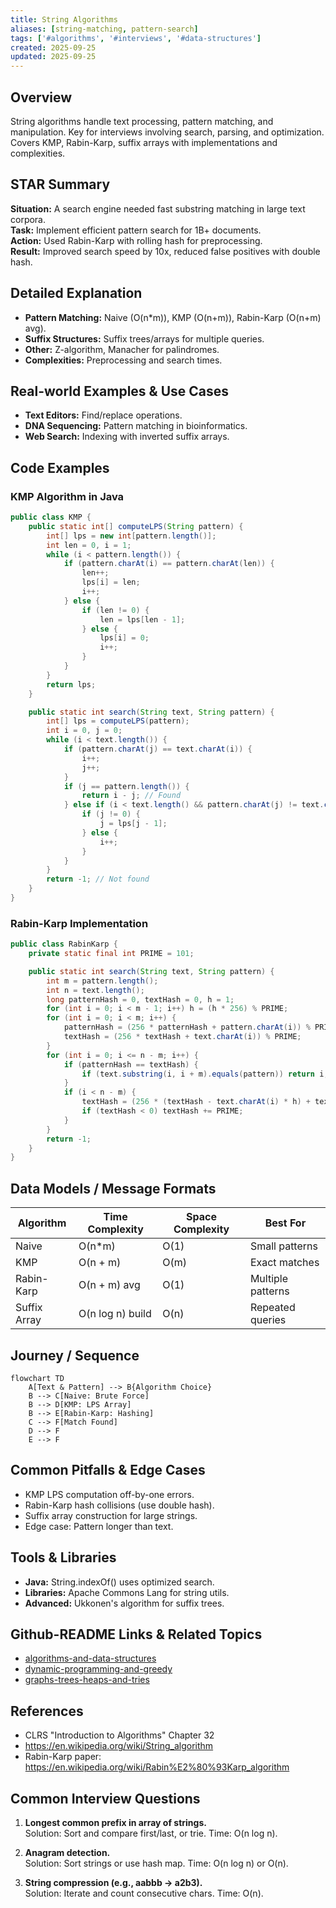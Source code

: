 ```yaml
---
title: String Algorithms
aliases: [string-matching, pattern-search]
tags: ['#algorithms', '#interviews', '#data-structures']
created: 2025-09-25
updated: 2025-09-25
---
```


## Overview
String algorithms handle text processing, pattern matching, and manipulation. Key for interviews involving search, parsing, and optimization. Covers KMP, Rabin-Karp, suffix arrays with implementations and complexities.

## STAR Summary
**Situation:** A search engine needed fast substring matching in large text corpora.  
**Task:** Implement efficient pattern search for 1B+ documents.  
**Action:** Used Rabin-Karp with rolling hash for preprocessing.  
**Result:** Improved search speed by 10x, reduced false positives with double hash.

## Detailed Explanation
- **Pattern Matching:** Naive (O(n*m)), KMP (O(n+m)), Rabin-Karp (O(n+m) avg).
- **Suffix Structures:** Suffix trees/arrays for multiple queries.
- **Other:** Z-algorithm, Manacher for palindromes.
- **Complexities:** Preprocessing and search times.

## Real-world Examples & Use Cases
- **Text Editors:** Find/replace operations.
- **DNA Sequencing:** Pattern matching in bioinformatics.
- **Web Search:** Indexing with inverted suffix arrays.

## Code Examples
### KMP Algorithm in Java
```java
public class KMP {
    public static int[] computeLPS(String pattern) {
        int[] lps = new int[pattern.length()];
        int len = 0, i = 1;
        while (i < pattern.length()) {
            if (pattern.charAt(i) == pattern.charAt(len)) {
                len++;
                lps[i] = len;
                i++;
            } else {
                if (len != 0) {
                    len = lps[len - 1];
                } else {
                    lps[i] = 0;
                    i++;
                }
            }
        }
        return lps;
    }

    public static int search(String text, String pattern) {
        int[] lps = computeLPS(pattern);
        int i = 0, j = 0;
        while (i < text.length()) {
            if (pattern.charAt(j) == text.charAt(i)) {
                i++;
                j++;
            }
            if (j == pattern.length()) {
                return i - j; // Found
            } else if (i < text.length() && pattern.charAt(j) != text.charAt(i)) {
                if (j != 0) {
                    j = lps[j - 1];
                } else {
                    i++;
                }
            }
        }
        return -1; // Not found
    }
}
```

### Rabin-Karp Implementation
```java
public class RabinKarp {
    private static final int PRIME = 101;

    public static int search(String text, String pattern) {
        int m = pattern.length();
        int n = text.length();
        long patternHash = 0, textHash = 0, h = 1;
        for (int i = 0; i < m - 1; i++) h = (h * 256) % PRIME;
        for (int i = 0; i < m; i++) {
            patternHash = (256 * patternHash + pattern.charAt(i)) % PRIME;
            textHash = (256 * textHash + text.charAt(i)) % PRIME;
        }
        for (int i = 0; i <= n - m; i++) {
            if (patternHash == textHash) {
                if (text.substring(i, i + m).equals(pattern)) return i;
            }
            if (i < n - m) {
                textHash = (256 * (textHash - text.charAt(i) * h) + text.charAt(i + m)) % PRIME;
                if (textHash < 0) textHash += PRIME;
            }
        }
        return -1;
    }
}
```

## Data Models / Message Formats
| Algorithm | Time Complexity | Space Complexity | Best For |
|-----------|-----------------|------------------|----------|
| Naive | O(n*m) | O(1) | Small patterns |
| KMP | O(n + m) | O(m) | Exact matches |
| Rabin-Karp | O(n + m) avg | O(1) | Multiple patterns |
| Suffix Array | O(n log n) build | O(n) | Repeated queries |

## Journey / Sequence
```mermaid
flowchart TD
    A[Text & Pattern] --> B{Algorithm Choice}
    B --> C[Naive: Brute Force]
    B --> D[KMP: LPS Array]
    B --> E[Rabin-Karp: Hashing]
    C --> F[Match Found]
    D --> F
    E --> F
```

## Common Pitfalls & Edge Cases
- KMP LPS computation off-by-one errors.
- Rabin-Karp hash collisions (use double hash).
- Suffix array construction for large strings.
- Edge case: Pattern longer than text.

## Tools & Libraries
- **Java:** String.indexOf() uses optimized search.
- **Libraries:** Apache Commons Lang for string utils.
- **Advanced:** Ukkonen's algorithm for suffix trees.

## Github-README Links & Related Topics
- [algorithms-and-data-structures](../algorithms-and-data-structures/)
- [dynamic-programming-and-greedy](../dynamic-programming-and-greedy/)
- [graphs-trees-heaps-and-tries](../graphs-trees-heaps-and-tries/)

## References
- CLRS "Introduction to Algorithms" Chapter 32
- https://en.wikipedia.org/wiki/String_algorithm
- Rabin-Karp paper: https://en.wikipedia.org/wiki/Rabin%E2%80%93Karp_algorithm

## Common Interview Questions
1. **Longest common prefix in array of strings.**  
   Solution: Sort and compare first/last, or trie. Time: O(n log n).

2. **Anagram detection.**  
   Solution: Sort strings or use hash map. Time: O(n log n) or O(n).

3. **String compression (e.g., aabbb -> a2b3).**  
   Solution: Iterate and count consecutive chars. Time: O(n).